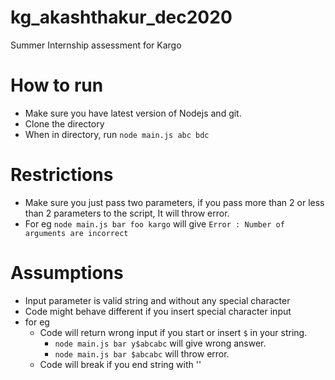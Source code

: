 # kg_akashthakur_dec2020
Summer Internship assessment for Kargo

# How to run
- Make sure you have latest version of Nodejs and git.
- Clone the directory
- When in directory, run `node main.js abc bdc`

# Restrictions
- Make sure you just pass two parameters, if you pass more than 2 or less than 2 parameters to the script, It will throw error.
- For eg `node main.js bar foo kargo` will give `Error : Number of arguments are incorrect`

# Assumptions
- Input parameter is valid string and without any special character
- Code might behave different if you insert special character input
- for eg
	- Code will return wrong input if you start or insert `$` in your string.
		- `node main.js bar y$abcabc` will give wrong answer.
		- `node main.js bar $abcabc` will throw error.
	- Code will break if you end string with '\'